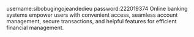 username:sibobugingojeandedieu
password:222019374
Online banking systems empower users with convenient access, seamless account management, secure transactions, and helpful features for efficient financial management.
